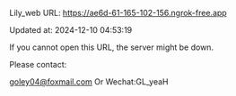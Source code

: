 Lily_web URL: https://ae6d-61-165-102-156.ngrok-free.app

Updated at: 2024-12-10 04:53:19

If you cannot open this URL, the server might be down.

Please contact: 

goley04@foxmail.com Or Wechat:GL_yeaH